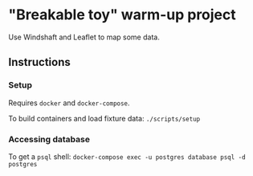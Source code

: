 # "Breakable toy" warm-up project

Use Windshaft and Leaflet to map some data.

## Instructions

### Setup

Requires `docker` and `docker-compose`.

To build containers and load fixture data: `./scripts/setup`

### Accessing database

To get a `psql` shell: `docker-compose exec -u postgres database psql -d postgres`